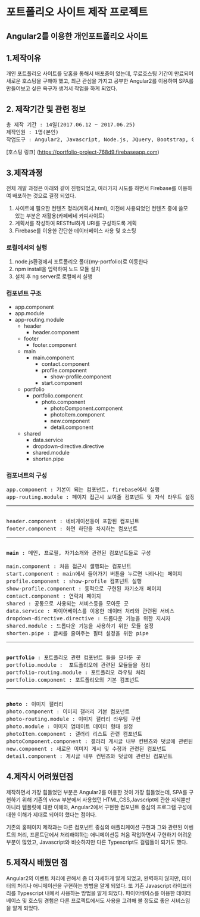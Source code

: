 포트폴리오 사이트 제작 프로젝트
===============================
Angular2를 이용한 개인포트폴리오 사이트
---------------------------------

## 1.제작이유

개인 포트폴리오 사이트를 닷홈을 통해서 배포중이 었는데, 무료호스팅 기간이 만료되어 새로운 호스팅을 구해야 했고, 최근 관심을 가지고 공부한 Angular2를 이용하여 SPA를 만들어보고 싶은 욕구가 생겨서 작업을 하게 되었다.

## 2. 제작기간 및 관련 정보

<pre>
총 제작 기간 : 14일(2017.06.12 ~ 2017.06.25)
제작인원 : 1명(본인)
작업도구 : Angular2, Javascript, Node.js, JQuery, Bootstrap, Git, Firebase
</pre>

[호스팅 링크] (https://portfolio-project-768d9.firebaseapp.com)

## 3.제작과정

전체 개발 과정은 아래와 같이 진행되었고, 여러가지 시도를 하면서 Firebase를 이용하여 배포하는 것으로 결정 되었다.

1. 사이트에 필요한 컨텐츠 정리(계획서.html), 이전에 사용되었던 컨텐츠 중에 쓸모 있는 부분은 재활용(카페베네 카피사이트)
2. 계획서를 작성하여 RESTful하게 URI를 구성하도록 계획
3. Firebase를 이용한 간단한 데이터베이스 사용 및 호스팅

### 로컬에서의 실행

1. node.js환경에서 포트폴리오 폴더(my-portfolio)로 이동한다
2. npm install을 입력하여 노드 모듈 설치
3. 설치 후 ng server로 로컬에서 실행

### 컴포넌트 구조

* app.component
* app.module
* app-routing.module
    + header
        - header.component
    + footer
        - footer.component
    + main    
        - main.component
            - contact.component
            - profile.component
                - show-profile.component
            - start.component
    + portfolio
        - portfolio.component
            - photo.component
                - photoComponent.component
                - photoItem.component
                - new.component
                - detail.component
    + shared
        - data.service
        - dropdown-directive.directive
        - shared.module
        - shorten.pipe

### 컴포너트의 구성

<pre>
app.component : 기본이 되는 컴포넌트. firebase에서 실행
app-routing.module : 페이지 접근시 보여줄 컴포넌트 및 자식 라우트 설정
<hr>
header.component : 네비게이션등이 포함된 컴포넌트
footer.component : 화면 하단을 차지하는 컴포넌트
<hr>
<b>main</b> : 메인, 프로필, 자기소개와 관련된 컴포넌트들로 구성

main.component : 처음 접근시 샐행되는 컴포넌트
start.component : main에서 들어가기 버튼을 누르면 나타나는 페이지
profile.component : show-profile 컴포넌트 실행
show-profile.component : 동적으로 구현된 자기소개 페이지
contact.component : 연락처 페이지
shared : 공통으로 사용되는 서비스등을 모아둔 곳
data.service : 파이어베이스를 이용한 데이터 처리와 관련된 서비스
dropdown-directive.directive : 드롭다운 기능을 위한 지시자
shared.module : 드롭다운 기능을 사용하기 위한 모듈 설정
shorten.pipe : 글씨를 줄여주는 필터 설정을 위한 pipe
<hr>
<b>portfolio</b> : 포트폴리오 관련 컴포넌트 들을 모아둔 곳
portfolio.module :  포트폴리오에 관련된 모듈들을 정리
portfolio-routing.module : 포트폴리오 라우팅 처리
portfolio.component : 포트폴리오의 기본 컴포넌트
<hr>
<b>photo</b> : 이미지 갤러리
photo.component : 이미지 갤러리 기본 컴포넌트
photo-routing.module : 이미지 갤러리 라우팅 구현
photo.module : 이미지 업데이트 데이터 형태 설정
photoItem.component : 갤러리 리스트 관련 컴포넌트
photoComponent.component : 갤러리 게시글 내부 컨텐츠와 덧글에 관련된 컴포넌트
new.component : 새로운 이미지 게시 및 수정과 관련된 컴포넌트
detail.component : 게시글 내부 컨텐츠와 덧글에 관련된 컴포넌트
</pre>

## 4.제작시 어려웠던점

제작하면서 가장 힘들었던 부분은 Angular2를 이용한 것이 가장 힘들었는데, SPA를 구현하기 위해 기존의 view 부분에서 사용했던 HTML,CSS,Javscript에 관한 지식뿐만 아니라 템플릿에 대한 이해와, Angular2에서 구현한 컴포넌트 중심의 프로그램 구성에 대한 이해가 제대로 되어야 했다는 점이다.

기존의 홈페이지 제작과는 다른 컴포넌트 중심의 애플리케이션 구현과 그와 관련된 이벤트의 처리, 프론트단에서 처리해야하는 애니메이션등 처음 작업하면서 구현하기 어려운 부분이 많았고, Javascript와 비슷하지만 다른 Typescript도 걸림돌이 되기도 했다.

## 5.제작시 배웠던 점

Angular2의 이벤트 처리에 관해서 좀 더 자세하게 알게 되었고, 완벽하지 않지만, 데이터의 처리나 애니메이션을 구현하는 방법을 알게 되었다. 또 기존 Javascript 라이브러리를 Typescript 내에서 사용하는 방법을 알게 되었다. 파이어베이스를 이용한 데이터베이스 및 호스팅 경험은 다른 프로젝트에서도 사용을 고려해 볼 정도로 좋은 서비스임을 알게 되었다.
